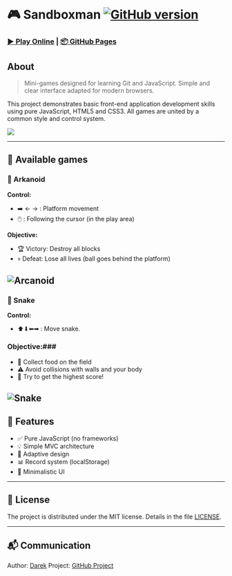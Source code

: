 # 🎮 Sandboxman [![GitHub version](https://badge.fury.io/gh/thedarek497%2Fsandboxman.svg )](https://badge.fury.io/gh/thedarek497%2Fsandboxman )

### [▶️ Play Online](https://thedarek497.github.io/sandboxman/ ) | [📦 GitHub Pages](https://github.com/thedarek497/sandboxman )

## About
> Mini-games designed for learning Git and JavaScript. Simple and clear interface adapted for modern browsers.

This project demonstrates basic front-end application development skills using pure JavaScript, HTML5 and CSS3. All games are united by a common style and control system.

[![](https://user-images.githubusercontent.com/42811020/55632138-50a87500-57c2-11e9-8d7f-dbba619e11a3.png )](https://thedarek497.github.io/sandboxman/ )

---

## 🎯 Available games

### 🏓 Arkanoid
**Control:**
- ➡️ ← → : Platform movement
- 🖱️ : Following the cursor (in the play area)

**Objective:**
- 🏆 Victory: Destroy all blocks
- 💀 Defeat: Lose all lives (ball goes behind the platform)
  
![Arcanoid](https://user-images.githubusercontent.com/42811020/55243900-26e6cf80-5251-11e9-92b2-1654b8f8a239.PNG)
---

### 🐍 Snake
**Control:**
- ⬆⬇⬅➡ : Move snake.

### Objective:###
- 🍎 Collect food on the field
- ⚠️ Avoid collisions with walls and your body
- 🏅 Try to get the highest score!
  
![Snake](https://user-images.githubusercontent.com/42811020/55632093-34a4d380-57c2-11e9-91fb-2a6c3e703b6a.png)
---

## 🔧 Features
- ✅ Pure JavaScript (no frameworks)
- 💡 Simple MVC architecture
- 📱 Adaptive design
- 📊 Record system (localStorage)
- 🎨 Minimalistic UI
---

## 📄 License
The project is distributed under the MIT license. Details in the file [LICENSE](LICENSE).

---

## 📬 Communication
Author: [Darek](https://github.com/thedarek497 ) 
Project: [GitHub Project](https://github.com/thedarek497/sandboxman )
